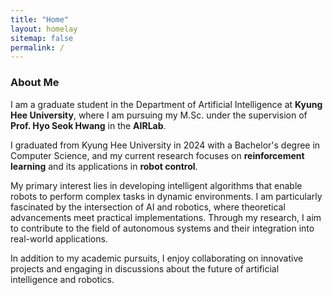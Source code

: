 ```yaml
---
title: "Home"
layout: homelay
sitemap: false
permalink: /
---
```


### About Me

I am a graduate student in the Department of Artificial Intelligence at **Kyung Hee University**, where I am pursuing my M.Sc. under the supervision of **Prof. Hyo Seok Hwang** in the **AIRLab**. 

I graduated from Kyung Hee University in 2024 with a Bachelor's degree in Computer Science, and my current research focuses on **reinforcement learning** and its applications in **robot control**. 

My primary interest lies in developing intelligent algorithms that enable robots to perform complex tasks in dynamic environments. I am particularly fascinated by the intersection of AI and robotics, where theoretical advancements meet practical implementations. Through my research, I aim to contribute to the field of autonomous systems and their integration into real-world applications.

In addition to my academic pursuits, I enjoy collaborating on innovative projects and engaging in discussions about the future of artificial intelligence and robotics.


<!-- <div class="container">
<div class="row">
<center>
<img src="{{ site.url }}{{ site.baseurl }}/images/banner.jpg" width="100%"/><br/>
Examples of Feynman diagrams. <br/>
Feynman R., The theory of positrons. <i>Phys. Rev.</i> (1949)
</center>
</div>
</div>
<br/> -->